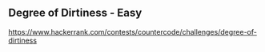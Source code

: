 ## Degree of Dirtiness - Easy

https://www.hackerrank.com/contests/countercode/challenges/degree-of-dirtiness

